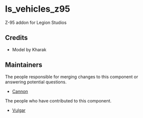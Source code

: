 ls_vehicles_z95
===================

Z-95 addon for Legion Studios

## Credits

- Model by Kharak

## Maintainers

The people responsible for merging changes to this component or answering potential questions.

- [Cannon](https://github.com/liamcannon)

The people who have contributed to this component.

- [Vulgar]()
